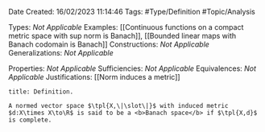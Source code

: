<div class="topSpace"></div>

Date Created: 16/02/2023 11:14:46
Tags: #Type/Definition #Topic/Analysis

Types: <i>Not Applicable</i>
Examples: [[Continuous functions on a compact metric space with sup norm is Banach]], [[Bounded linear maps with Banach codomain is Banach]]
Constructions: <i>Not Applicable</i>
Generalizations: <i>Not Applicable</i>

Properties: <i>Not Applicable</i>
Sufficiencies: <i>Not Applicable</i>
Equivalences: <i>Not Applicable</i>
Justifications: [[Norm induces a metric]]

``` ad-Definition
title: Definition.

A normed vector space $\tpl{X,\|\slot\|}$ with induced metric $d:X\times X\to\R$ is said to be a <b>Banach space</b> if $\tpl{X,d}$ is complete.

```
